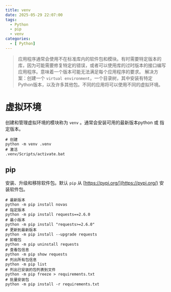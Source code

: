 ```yaml
---
title: venv
date: 2025-05-29 22:07:00
tags:
  - Python
  - pip
  - venv
categories:
  - [ Python]
---
```


> 应用程序通常会使用不在标准库内的软件包和模块。有时需要特定版本的库，因为可能需要修复特定的错误，或者可以使用库的过时版本的接口编写应用程序。意味着一个版本可能无法满足每个应用程序的要求。
> 解决方案：创建一个 `virtual environment`，一个目录树，其中安装有特定Python版本，以及许多其他包。不同的应用将可以使用不同的虚拟环境。

# 虚拟环境

创建和管理虚拟环境的模块称为 `venv` 。通常会安装可用的最新版本python 或 指定版本。

```shell
# 创建
python -m venv .venv
# 激活
.venv/Scripts/activate.bat
```


## pip

安装、升级和移除软件包。默认 `pip` 从 [https://pypi.org/](https://pypi.org/) 安装软件包。

```shell
# 最新版本
python -m pip install novas
# 指定版本
python -m pip install requests==2.6.0
# 最小版本
python -m pip install "requests>=2.6.0"
# 更新到最新版本
python -m pip install --upgrade requests
# 卸载包
python -m pip uninstall requests
# 查看包信息
python -m pip show requests
# 列出所有包信息
python -m pip list
# 列出已安装的包列表到文件
python -m pip freeze > requirements.txt
# 批量安装包
python -m pip install -r requirements.txt
```




